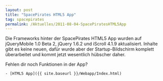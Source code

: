 ```yaml
---
layout: post
title: "SpacePirates HTML5 App"
tag: spacepirates
permalink: /Aktuelles/2011-08-04-SpacePiratesHTML5App
---
```



Die Frameworks hinter der SpacePirates HTML5 App wurden auf jQueryMobile 1.0 Beta 2, jQuery 1.6.2 und iScroll 4.1.9 aktualisiert. Inhalte gibt es keine neuen, dafür wurde aber der Startup-Bildschirm komplett überarbeitet und kommt jetzt wesentlich hübscher daher.

Fehlen dir noch Funktionen in der App?

	- [HTML5 App]({{ site.baseurl }}/Webapp/Index.html)


